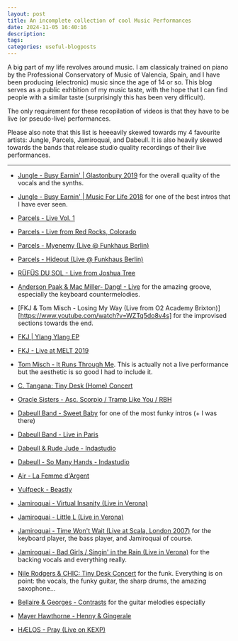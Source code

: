 ```yaml
---
layout: post
title: An incomplete collection of cool Music Performances
date: 2024-11-05 16:40:16
description:
tags:
categories: useful-blogposts
---
```


A big part of my life revolves around music. I am classicaly trained on piano by the Professional Conservatory of Music of Valencia, Spain, and I have been producing (electronic) music since the age of 14 or so. This blog serves as a public exhbition of my music taste, with the hope that I can find people with a similar taste (surprisingly this has been very difficult).

The only requirement for these recopilation of videos is that they have to be live (or pseudo-live) performances.

Please also note that this list is heeeavily skewed towards my 4 favourite artists: Jungle, Parcels, Jamiroquai, and Dabeull. It is also heavily skewed towards the bands that release studio quality recordings of their live performances.

<hr>

- [Jungle - Busy Earnin' | Glastonbury 2019](https://www.youtube.com/watch?v=e8rpp-8a5s0) for the overall quality of the vocals and the synths.

- [Jungle - Busy Earnin' | Music For Life 2018](https://www.youtube.com/watch?v=x1J6ZbKtHpw) for one of the best intros that I have ever seen.

- [Parcels - Live Vol. 1](https://www.youtube.com/watch?v=e4TFD2PfVPw&t=1182s)

- [Parcels - Live from Red Rocks, Colorado](https://www.youtube.com/watch?v=H1JP759pHxI&t=6110s)

- [Parcels - Myenemy (Live @ Funkhaus Berlin)](https://www.youtube.com/watch?v=wJgRT6YDhVM&list=PL1lFqScOmwRgJl_lx8o6bnvNyeAwxTHLi&index=49)

- [Parcels - Hideout (Live @ Funkhaus Berlin)](https://www.youtube.com/watch?v=Gb1Z71JfI6E&list=PL1lFqScOmwRgJl_lx8o6bnvNyeAwxTHLi&index=45)

- [RÜFÜS DU SOL - Live from Joshua Tree](https://www.youtube.com/watch?v=Zy4KtD98S2c)

- [Anderson Paak & Mac Miller- Dang! - Live](https://www.youtube.com/watch?v=r4C6Kgrloxc) for the amazing groove, especially the keyboard countermelodies.

- [FKJ & Tom Misch - Losing My Way (Live from O2 Academy Brixton)][https://www.youtube.com/watch?v=WZTq5do8v4s] for the improvised sections towards the end.

- [FKJ | Ylang Ylang EP](https://www.youtube.com/watch?v=pfU0QORkRpY)

- [FKJ - Live at MELT 2019](https://www.youtube.com/watch?v=r2IoFgYV3IA&list=PLJbhug9IoSL1EvNiCoj_yjAI2tHuBYJSF&index=33)

- [Tom Misch - It Runs Through Me](https://www.youtube.com/watch?v=M1N_wbhAfQ4). This is actually not a live performance but the aesthetic is so good I had to include it.

- [C. Tangana: Tiny Desk (Home) Concert](https://www.youtube.com/watch?v=SW6L_lTrIFg)

- [Oracle Sisters - Asc. Scorpio / Tramp Like You / RBH](https://www.youtube.com/watch?v=pnUQYxjaWB4)

- [Dabeull Band - Sweet Baby](https://www.youtube.com/watch?v=oTKz4MPd9Jw) for one of the most funky intros (+ I was there)

- [Dabeull Band - Live in Paris](https://www.youtube.com/watch?v=Ik4DBIu8Igc)

- [Dabeull & Rude Jude - Indastudio](https://www.youtube.com/watch?v=IUJTRkrYFwo)

- [Dabeull - So Many Hands - Indastudio](https://www.youtube.com/watch?v=13akCBtddRk)

- [Air - La Femme d'Argent](https://www.youtube.com/watch?v=1XNpsjpOI8A&list=PLJbhug9IoSL1EvNiCoj_yjAI2tHuBYJSF&index=21)

- [Vulfpeck - Beastly](https://www.youtube.com/watch?v=rlzyFxqWYaY&list=PLJbhug9IoSL1EvNiCoj_yjAI2tHuBYJSF&index=23)

- [Jamiroquai - Virtual Insanity (Live in Verona)](https://www.youtube.com/watch?v=qT41uNtvmmA)

- [Jamiroquai - Little L (Live in Verona)](https://www.youtube.com/watch?v=Yi0QlZZ2qo8)

- [Jamiroquai - Time Won't Wait (Live at Scala, London 2007)](https://www.youtube.com/watch?v=ct7ad4FhuJI&list=RDGMEMP-96bLtob-xyvCobnxVfyw&start_radio=1&rv=j8EX6i8hqqo) for the keyboard player, the bass player, and Jamiroquai of course.

- [Jamiroquai - Bad Girls / Singin' in the Rain (Live in Verona)](https://www.youtube.com/watch?v=rMcEwaGz_64&list=RDGMEMP-96bLtob-xyvCobnxVfyw&index=3) for the backing vocals and everything really.

- [Nile Rodgers & CHIC: Tiny Desk Concert](https://www.youtube.com/watch?v=pRERgcQe-fQ) for the funk. Everything is on point: the vocals, the funky guitar, the sharp drums, the amazing saxophone...

- [Bellaire & Georges - Contrasts](https://www.youtube.com/watch?v=ypG3QUydnaw) for the guitar melodies especially

- [Mayer Hawthorne - Henny & Gingerale](https://www.youtube.com/watch?v=n5VRejmpMV8)

- [HÆLOS - Pray (Live on KEXP)](https://www.youtube.com/watch?v=32QLuWFfDJY&list=RDGMEMJQXQAmqrnmK1SEjY_rKBGA&index=4)
